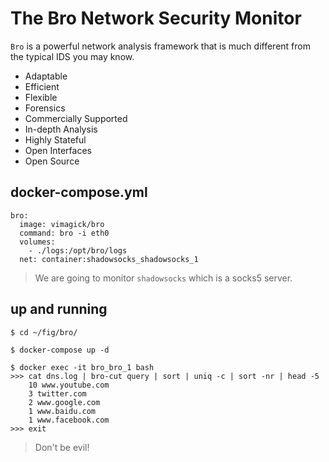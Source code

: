 The Bro Network Security Monitor
================================

`Bro` is a powerful network analysis framework that is much different from the
typical IDS you may know.

- Adaptable
- Efficient
- Flexible
- Forensics
- Commercially Supported
- In-depth Analysis
- Highly Stateful
- Open Interfaces
- Open Source

## docker-compose.yml

```
bro:
  image: vimagick/bro
  command: bro -i eth0
  volumes:
    - ./logs:/opt/bro/logs
  net: container:shadowsocks_shadowsocks_1
```

> We are going to monitor `shadowsocks` which is a socks5 server.

## up and running

```
$ cd ~/fig/bro/

$ docker-compose up -d

$ docker exec -it bro_bro_1 bash
>>> cat dns.log | bro-cut query | sort | uniq -c | sort -nr | head -5
    10 www.youtube.com
    3 twitter.com
    2 www.google.com
    1 www.baidu.com
    1 www.facebook.com
>>> exit
```

> Don't be evil!
